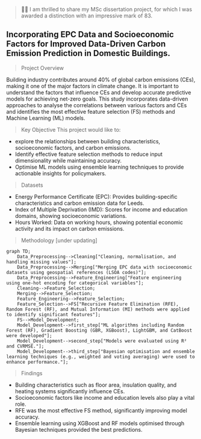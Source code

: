 > :man_technologist: I am thrilled to share my MSc dissertation project, for which I was awarded a distinction with an impressive mark of 83. </h3>


<h2 align="left"> Incorporating EPC Data and Socioeconomic Factors for Improved Data-Driven Carbon Emission Prediction in Domestic Buildings.</h2>

> Project Overview

Building industry contributes around 40% of global carbon emissions (CEs), making it one of the major factors in climate change. It is important to understand the factors that influence CEs and develop accurate predictive models for achieving net-zero goals. This study incorporates data-driven approaches to analyse the correlations between various factors and CEs and identifies the most effective feature selection (FS) methods and Machine Learning (ML) models.

> Key Objective
This project would like to:
* explore the relationships between building characteristics, socioeconomic factors, and carbon emissions.
* Identify effective feature selection methods to reduce input dimensionality while maintaining accuracy.
* Optimise ML models using ensemble learning techniques to provide actionable insights for policymakers.

>Datasets
* Energy Performance Certificate (EPC): Provides building-specific characteristics and carbon emission data for Leeds.
* Index of Multiple Deprivation (IMD): Scores for income and education domains, showing socioeconomic variations.
* Hours Worked: Data on working hours, showing potential economic activity and its impact on carbon emissions.

>Methodology [under updating]

```mermaid
graph TD;
    Data_Preprocessing-->Cleaning["Cleaning, normalisation, and handling missing values"];
    Data_Preprocessing-->Merging["Merging EPC data with socioeconomic datasets using geospatial references (LSOA codes)"];
    Data_Preprocessing-->Feature_Engineering["Feature engineering using one-hot encoding for categorical variables"];
    Cleaning-->Feature_Selection;
    Merging-->Feature_Selection;
    Feature_Engineering-->Feature_Selection;
    Feature_Selection-->FS["Recursive Feature Elimination (RFE), Random Forest (RF), and Mutual Information (MI) methods were applied to identify significant features"];
    FS-->Model_Development;
    Model_Development-->first_step["ML algorithms including Random Forest (RF), Gradient Boosting (GBR, XGBoost), LightGBM, and CatBoost were developed"];
    Model_Development-->second_step["Models were evaluated using R² and CVRMSE."];
    Model_Development-->third_step["Bayesian optimisation and ensemble learning techniques (e.g., weighted and voting averaging) were used to enhance performance."];
```

>Findings
* Building characteristics such as floor area, insulation quality, and heating systems significantly influence CEs.
* Socioeconomic factors like income and education levels also play a vital role.
* RFE was the most effective FS method, significantly improving model accuracy.
* Ensemble learning using XGBoost and RF models optimised through Bayesian techniques provided the best predictions.
